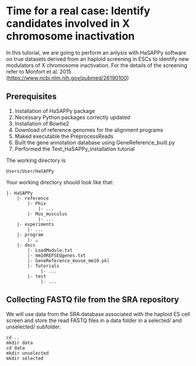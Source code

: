 # Time for a real case: Identify candidates involved in X chromosome inactivation

In this tutorial, we are going to perform an anlysis with HaSAPPy software on true datasets derived from an haploid screening in ESCs to identify new modulators of X chromosome inactivation. For the details of the screening refer to Monfort et al. 2015 (https://www.ncbi.nlm.nih.gov/pubmed/26190100)

## Prerequisites
1. Installation of HaSAPPy package
2. Necessary Python packages correctly updated
3. Installation of Bowtie2
4. Download of reference genomes for the alignment programs
5. Maked executable the PreprocessReads
6. Built the gene annotation database using GeneReference_built.py
6. Performed the Test_HaSAPPy_installation tutorial

The working directory is
```
Users/User/HaSAPPy
```

Your working directory should look like that:
```
|- HaSAPPy
    |- reference
        |- Phix
            |- ...
        |- Mus_musculus
            |- ...
    |- experiments
        |- ...
    |- program
        |- …
    |- docs
        |- LoadModule.txt
        |- mm10REFSEQgenes.txt
        |- GeneReference_mouse_mm10.pkl
        |- Tutorials
             |- ...
        |- test
             |- ...
```         

## Collecting FASTQ file from the SRA repository
We will use data from the SRA database associated with the haploid ES cell screen and store the read FASTQ files in a data folder in a selected/ and unselected/ subfolder.

```
cd ..
mkdir data
cd data
mkdir unselected
mkdir selected
